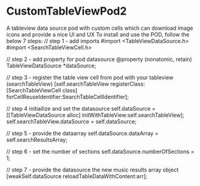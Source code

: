 # CustomTableViewPod2
A tableview data source pod with custom cells which can download image icons and provide a nice UI and UX
To install and use the POD, follow the below 7 steps:
 // step 1 - add imports
    #import <TableViewDataSource.h>
    #import <SearchTableViewCell.h>

// step 2 - add property for pod datasource
    @property (nonatomic, retain) TableViewDataSource *dataSource; 

// step 3 - register the table view cell from pod with your tableview (searchTableView)
    [self.searchTableView registerClass:[SearchTableViewCell class] forCellReuseIdentifier:SearchTableCellIdentifier];

// step 4 initiailize and set the datasource
    self.dataSource = [[TableViewDataSource alloc] initWithTableView:self.searchTableView];
    self.searchTableView.dataSource = self.dataSource;
    
// step 5 - provide the dataarray
    self.dataSource.dataArray = self.searchResultsArray;

// step 6 - set the number of sections
    self.dataSource.numberOfSections = 1;
    
// step 7 - provide the datasource the new music results array object
    [weakSelf.dataSource reloadTableDataWithContent:arr];
